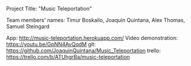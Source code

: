Project Title: "Music Teleportation"

Team members' names:
  Timur Boskailo, 
  Joaquin Quintana, 
  Alex Thomas, 
  Samuel Steingard

App: http://music-teleportation.herokuapp.com/
Video demonstration: https://youtu.be/GpNN4AvQqdM
git: https://github.com/JoaquinQuintana/Music_Teleportation
trello: https://trello.com/b/ATUhgrBa/music-teleportation
